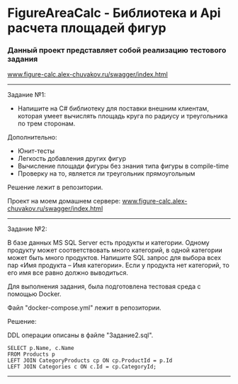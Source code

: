 # FigureAreaCalc - Библиотека и Api расчета площадей фигур

### Данный проект представляет собой реализацию тестового задания

www.figure-calc.alex-chuvakov.ru/swagger/index.html

___

Задание №1:

* Напишите на C# библиотеку для поставки внешним клиентам, которая умеет вычислять площадь круга по радиусу и треугольника по трем сторонам. 

Дополнительно:

* Юнит-тесты
* Легкость добавления других фигур
* Вычисление площади фигуры без знания типа фигуры в compile-time
* Проверку на то, является ли треугольник прямоугольным

Решение лежит в репозитории.

Проект на моем домашнем сервере: www.figure-calc.alex-chuvakov.ru/swagger/index.html

___

Задание №2:

В базе данных MS SQL Server есть продукты и категории. Одному продукту может соответствовать много категорий, в одной категории может быть много продуктов. Напишите SQL запрос для выбора всех пар «Имя продукта – Имя категории». Если у продукта нет категорий, то его имя все равно должно выводиться.

Для выполнения задания, была подготовлена тестовая среда с помощью Docker.

Файл "docker-compose.yml" лежит в репозитории.

Решение:

DDL операции описаны в файле "Задание2.sql".
```
SELECT p.Name, c.Name 
FROM Products p 
LEFT JOIN CategoryProducts cp ON cp.ProductId = p.Id 
LEFT JOIN Categories c ON c.Id = cp.CategoryId;
```
___
